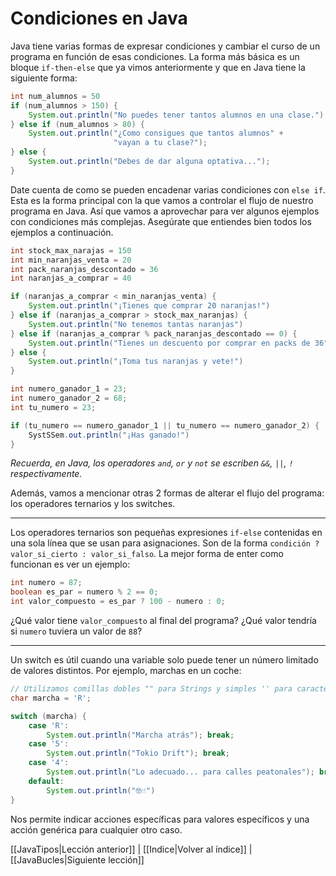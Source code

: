 # Condiciones en Java

Java tiene varias formas de expresar condiciones y cambiar el curso de un programa en función de esas condiciones. La forma más básica es un bloque `if-then-else` que ya vimos anteriormente y que en Java tiene la siguiente forma:

```java
int num_alumnos = 50
if (num_alumnos > 150) {
	System.out.println("No puedes tener tantos alumnos en una clase.");
} else if (num_alumnos > 80) {
	System.out.println("¿Como consigues que tantos alumnos" + 
					   "vayan a tu clase?");
} else {
	System.out.println("Debes de dar alguna optativa...");
}
```

Date cuenta de como se pueden encadenar varias condiciones con `else if`. Esta es la forma principal con la que vamos a controlar el flujo de nuestro programa en Java. Así que vamos a aprovechar para ver algunos ejemplos con condiciones más complejas. Asegúrate que entiendes bien todos los ejemplos a continuación.

```java
int stock_max_narajas = 150
int min_naranjas_venta = 20
int pack_naranjas_descontado = 36
int naranjas_a_comprar = 40

if (naranjas_a_comprar < min_naranjas_venta) {
	System.out.println("¡Tienes que comprar 20 naranjas!")
} else if (naranjas_a_comprar > stock_max_naranjas) {
	System.out.println("No tenemos tantas naranjas")
} else if (naranjas_a_comprar % pack_naranjas_descontado == 0) {
	System.out.println("Tienes un descuento por comprar en packs de 36")
} else {
	System.out.println("¡Toma tus naranjas y vete!")
}
```

```java
int numero_ganador_1 = 23;
int numero_ganador_2 = 68;
int tu_numero = 23;

if (tu_numero == numero_ganador_1 || tu_numero == numero_ganador_2) {
	SystSSem.out.println("¡Has ganado!")
}
```
*Recuerda, en Java, los operadores `and`, `or` y `not` se escriben `&&`, `||`, `!` respectivamente.*

Además, vamos a mencionar otras 2 formas de alterar el flujo del programa: los operadores ternarios y los switches.

---
Los operadores ternarios son pequeñas expresiones `if-else` contenidas en una sola línea que se usan para asignaciones. Son de la forma `condición ? valor_si_cierto : valor_si_falso`. La mejor forma de enter como funcionan es ver un ejemplo:

```java
int numero = 87;
boolean es_par = numero % 2 == 0;
int valor_compuesto = es_par ? 100 - numero : 0;
```

¿Qué valor tiene `valor_compuesto` al final del programa? ¿Qué valor tendría si `numero` tuviera un valor de `88`?

---
Un switch es útil cuando una variable solo puede tener un número limitado de valores distintos. Por ejemplo, marchas en un coche:

```java
// Utilizamos comillas dobles "" para Strings y simples '' para caracteres.
char marcha = 'R';

switch (marcha) {
	case 'R':
		System.out.println("Marcha atrás"); break;
	case '5':
		System.out.println("Tokio Drift"); break;
	case '4':
		System.out.println("Lo adecuado... para calles peatonales"); break;
	default:
		System.out.println("🤓☝️")
}
```

Nos permite indicar acciones específicas para valores específicos y una acción genérica para cualquier otro caso.


[[JavaTipos|Lección anterior]] | [[Indice|Volver al índice]] | [[JavaBucles|Siguiente lección]]
